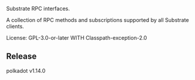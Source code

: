Substrate RPC interfaces.

A collection of RPC methods and subscriptions supported by all Substrate clients.

License: GPL-3.0-or-later WITH Classpath-exception-2.0


## Release

polkadot v1.14.0
